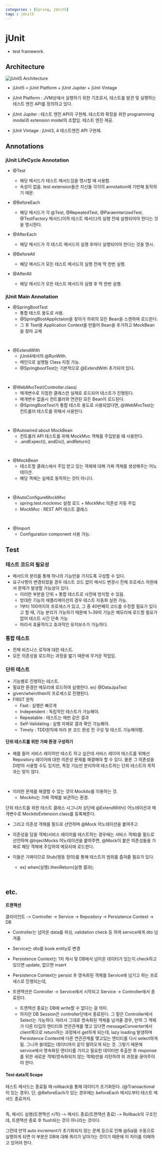 ```yaml
---
categories : [Spring, jUnit5]
tags : jUnit5
---
```


# jUnit

 - test framework. 

## Architecture

![jUnit5 Architecture](../../assets/img/Junit5-Architecture.png)

 - jUnit5 = jUnit Platform + jUnit Jupiter + jUnit Vintage


 - jUnit Platform :  JVM상에서 실행하기 위한 기초로서, 테스트를 발견 및 실행하는 테스트 엔진 API를 정의하고 있다. 


 - jUnit Jupiter : 테스트 엔진 API의 구현체. 테스트와 확장을 위한 programming model과 extension model의 조합임. 테스트 엔진 제공.


 - jUnit Vintage : jUnit3, 4 테스트엔진 API 구현체.

## Annotations

### jUnit LifeCycle Annotation

- @Test
  - 해당 메서드가 테스트 메서드임을 명시할 때 사용함. 
  - 속성이 없음. test extension들은 자신들 각각의 annotation에 기반해 동작하기 때문. 

- @BeforeEach
  - 해당 메서드가 각 @Test, @RepeatedTest, @ParaemterizedTest, @TestFactory 메서드(이하 테스트 메서드)의 실행 전에 실행되어야 한다는 것을 명시한다. 

- @AfterEach
  - 해당 메서드가 각 테스트 메서드의 실행 후마다 실행되어야 한다는 것을 명시.


- @BeforeAll
  - 해당 메서드가 모든 테스트 메서드의 실행 전에 딱 한번 실행.


- @AfterAll
  - 해당 메서드가 모든 테스트 메서드의 실행 후 딱 한번 실행.



### jUnit Main Annotation

- @SpringBootTest
  - 통합 테스트 용도로 사용.
  - @SpringBootApplictaion을 찾아가 하위의 모든 Bean을 스캔하여 로드한다.
  - 그 후 Test용 Application Context를 만들어 Bean을 추가하고 MockBean을 찾아 교체
<br>

- @ExtendWith
  - jUnit4에서의 @RunWith.
  - 메인으로 실행될 Class 지정 가능.
  - @SpringbootTest는 기본적으로 @ExtendWith 추가되어 있다.
<br>

- @WebMvcTest(Controller.class)
  - 매개변수로 지정한 클래스만 실제로 로드되어 테스트가 진행된다.
  - 매개변수 없을시 컨트롤러와 연관된 모든 Bean이 로드된다.
  - @SpringBootTest가 통합 테스트 용도로 사용되었다면, @WebMvcTest는 컨트롤러 테스트를 위해서 사용한다.
<br>

- @Autowired about MockBean
  - 컨트롤러 API 테스트를 위해 MockMvc 객체를 주입받을 떄 사용한다.
  - .andExpect(), andDo(), andReturn()
<br>

- @MockBean
  - 테스트할 클래스에서 주입 받고 있는 객체에 대해 가짜 객체를 생성해주는 어노테이션.
  - 해당 객체는 실제로 동작하는 것이 아니다.
<br>

- @AutoConfigureMockMvc
  - spring.test.mockmvc 설정 로드 + MockMvc 의존성 자동 주입
  - MockMvc : REST API 테스트 클래스 
<br>

- @Import
  - Configuration component 사용 가능.





 ## Test

 ### 테스트 코드의 필요성

  - 메서드의 분리를 통해 하나의 기능만을 가지도록 구성할 수 있다.
  - 요구사항이 변경되었을 경우 테스트 코드 없이 메서드 변경시 전체 프로세스 차원에서 문제가 발생할 가능성이 있다.
    - 이러한 부분을 단위 + 통합 테스트로 사전에 방지할 수 있음.
    - 방대한 기능의 애플리케이션의 경우 테스트 자동화 실현 가능.
    - 1부터 100까지의 프로세스가 있고, 그 중 40번째의 코드를 수정할 필요가 있다고 할 때, 기능 분리가 가능하기 때문에 1~39의 기능은 메모리에 로드할 필요가 없어 테스트 시간 단축 가능
    - 따라서 효율적이고 효과적인 유지보수가 가능하다.


 ### 통합 테스트

  - 전체 비즈니스 로직에 대한 테스트.
  - 모든 의존성을 로드하는 과정을 밟기 때문에 무거운 작업임.


### 단위 테스트

 - 기능별로 진행하는 테스트.
 - 필요한 환경만 메모리에 로드하여 실행한다. ex) @DataJpaTest
 - given/when/then의 프로세스로 진행된다.
 - FIRST 원칙
   - Fast : 실행은 빠르게
   - Independent : 독립적인 테스트가 가능해야.
   - Repeatable : 테스트는 매번 같은 결과
   - Self-Validating : 실행 자체로 결과 확인 가능해야.
   - Timely : TDD원칙에 따라 본 코드 완성 전 구성 및 테스트 가능해야함.


#### 단위 테스트를 위한 가짜 환경 구성하기

 - 예를 들어 서비스 레이어만 테스트 하고 싶은데 서비스 레이어 테스트를 위해선 Repository 레이어에 대한 의존성 문제를 해결해야 할 수 있다. 물론 그 의존성을 DI받아 사용할 수도 있지만, 특정 기능만 분리하여 테스트하는 단위 테스트의 목적과는 맞지 않다.

<br>

 - 이러한 문제를 해결할 수 있는 것이 Mockito를 이용하는 것.
   - Mockito는 가짜 객체를 보관하는 환경.

단위 테스트를 위한 테스트 클래스 시그니처 상단에 @ExtendWith() 어노테이션과 매개변수로 MockitoExtension.class를 등록해준다.

 - 그리고 의존성 객체를 필드로 선언하며 @Mock 어노테이션을 붙여주고


 - 의존성을 담을 객체(서비스 레이어를 테스트하는 경우에는 서비스 객체)를 필드로 선언하며 @InjectMocks 어노테이션을 붙여주면,
@Mock이 붙은 의존성들을 가짜로 해당 객체에 주입하여 메모리에 로드한다.

 - 이들은 가짜이므로 Stub(행동 정의)를 통해 테스트의 범위를 좁혀줄 필요가 있다.
   - ex) when(실행).thenReturn(실행 결과);










<br>





## etc.



#### 트랜잭션

클라이언트 -> Controller -> Service -> Repository -> Persistence Context -> DB

 - Controller는 넘어온 data를 파싱, validation check 등 하여 service에게 dto 넘겨줌
 - Service는 dto를 book entity로 변경
 - Persistence Context는 1차 캐시 및 DB에서 넘어온 데이터가 있는지 check하고 있으면 update, 없으면 insert
 - Persistence Context는 persist 후 영속화된 객체를 Service에 넘기고 하는 프로세스로 진행되는데,

 - 트랜잭션은 Controller -> Service에서 시작되고 Service -> Controller에서 종료된다.
	- 트랜잭션 종료는 DB에 write할 수 없다는 걸 의미.
	- 하지만 DB Session은 controller단에서 종료된다.
		그 말은 Controller에서 Select는 가능하다.
		따라서 그대로 영속화된 객체를 넘겨줄 경우, 만약 그 객체가 다른 타입의 엔티티와 연관관계를 맺고 있다면
		messageConverter에서 client쪽으로 return하는 과정에서 get하게 되는데, lazy loading 발생하며 Persistence Context에 다른 연관관계를 맺고있는 엔티티를 다시 select하게됨.
		그니까 쓸데없는 데이터까지 같이 딸려오게 되는 것.
		그렇기 때문에 service에서 영속화된 엔티티를 가지고 필요한 데이터만 추출한 후 response를 위한 새로운 객체(영속화되지 않는 객체)만을 리턴하여 위 과정을 끊어주어야 한다.



#### Test data의 Scope

테스트 메서드는 종료될 때 rollback을 통해 데이터가 초기화된다. (@Transactional이 있는 경우). 단, @BeforeEach가 있는 경우에는 beforeEach 메서드부터 테스트 메서드 종료까지.

<br>
즉, 메서드 실행(트랜잭션 시작) -> 메서드 종료(트랜잭션 종료) -> Rollback의 구조인데, 트랜잭션 종료 후 flush되는 것이 아니라는 것이다. 

그런데 만약 auto increment가 초기화되지 않는 문제 등으로 인해 @Sql을 수동으로 실행하게 되면 이 부분은 DB에 대해 쿼리가 날아가는 것이기 때문에 이 차이를 이해하고 있어야 한다.